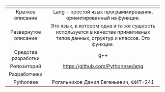 | <!-- -->      | <!-- -->        |
|:-------------:|:---------------:|
| Краткое описание    | Lang - простой язык программирования, ориентированный на функции.  |
| Развернутое описание| Это язык, в котором одна и та же сущность используется в качестве примитивных типов данных, структур и классов. Это функции.  |
| Средства разработки   | g++ |
| Репозиторий   | https://github.com/Pythonese/lang |
|Разработчики|
| Pythonese | Рогальников Данил Евгеньевич, ФИТ-241 |
